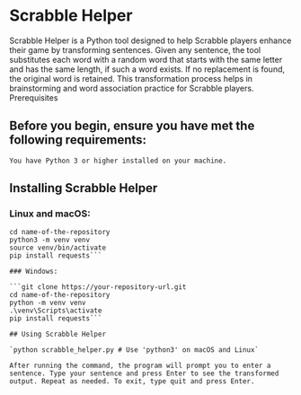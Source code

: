 # Scrabble Helper

Scrabble Helper is a Python tool designed to help Scrabble players enhance their game by transforming sentences. Given any sentence, the tool substitutes each word with a random word that starts with the same letter and has the same length, if such a word exists. If no replacement is found, the original word is retained. This transformation process helps in brainstorming and word association practice for Scrabble players.
Prerequisites

## Before you begin, ensure you have met the following requirements:

    You have Python 3 or higher installed on your machine.

## Installing Scrabble Helper

### Linux and macOS:

```git clone https://your-repository-url.git
cd name-of-the-repository
python3 -m venv venv
source venv/bin/activate
pip install requests```

### Windows:

```git clone https://your-repository-url.git
cd name-of-the-repository
python -m venv venv
.\venv\Scripts\activate
pip install requests```

## Using Scrabble Helper

`python scrabble_helper.py # Use 'python3' on macOS and Linux`

After running the command, the program will prompt you to enter a sentence. Type your sentence and press Enter to see the transformed output. Repeat as needed. To exit, type quit and press Enter.
